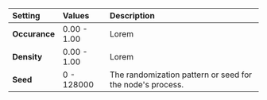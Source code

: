 | Setting       | Values      | Description |
| :------------ | :---------- | :---------- |
| **Occurance** | 0.00 - 1.00 | Lorem |
| **Density**   | 0.00 - 1.00 | Lorem |
| **Seed**      | 0 - 128000  | The randomization pattern or seed for the node's process. |
